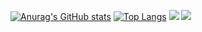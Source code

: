 
[![Anurag's GitHub stats](https://github-readme-stats.vercel.app/api?username=ryuichi3811&show_icons=true)](https://github.com/ryuichi3811)
[![Top Langs](https://github-readme-stats.vercel.app/api/top-langs/?username=ryuichi3811&layout=compact)](https://github.com/ryuichi3811)
[![](http://github-profile-summary-cards.vercel.app/api/cards/profile-details?username=ryuichi3811)](https://github.com/ryuichi3811)
[![](http://github-profile-summary-cards.vercel.app/api/cards/productive-time?username=ryuichi3811&utcOffset=9)](https://github.com/ryuichi3811)
